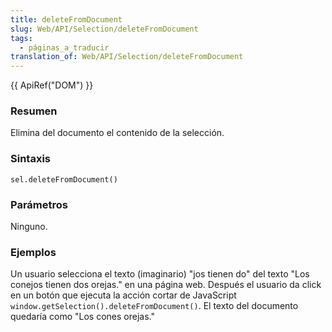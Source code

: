 ```yaml
---
title: deleteFromDocument
slug: Web/API/Selection/deleteFromDocument
tags:
  - páginas_a_traducir
translation_of: Web/API/Selection/deleteFromDocument
---
```


{{ ApiRef("DOM") }}

### Resumen

Elimina del documento el contenido de la selección.

### Sintaxis

```
sel.deleteFromDocument()
```

### Parámetros

Ninguno.

### Ejemplos

Un usuario selecciona el texto (imaginario) "jos tienen do" del texto "Los conejos tienen dos orejas." en una página web. Después el usuario da click en un botón que ejecuta la acción cortar de JavaScript `window.getSelection().deleteFromDocument()`. El texto del documento quedaría como "Los cones orejas."
